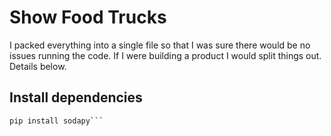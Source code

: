 # Show Food Trucks
I packed everything into a single file so that I was sure there would
be no issues running the code. If I were building a product I would
split things out. Details below.

## Install dependencies
```shell
pip install sodapy```

